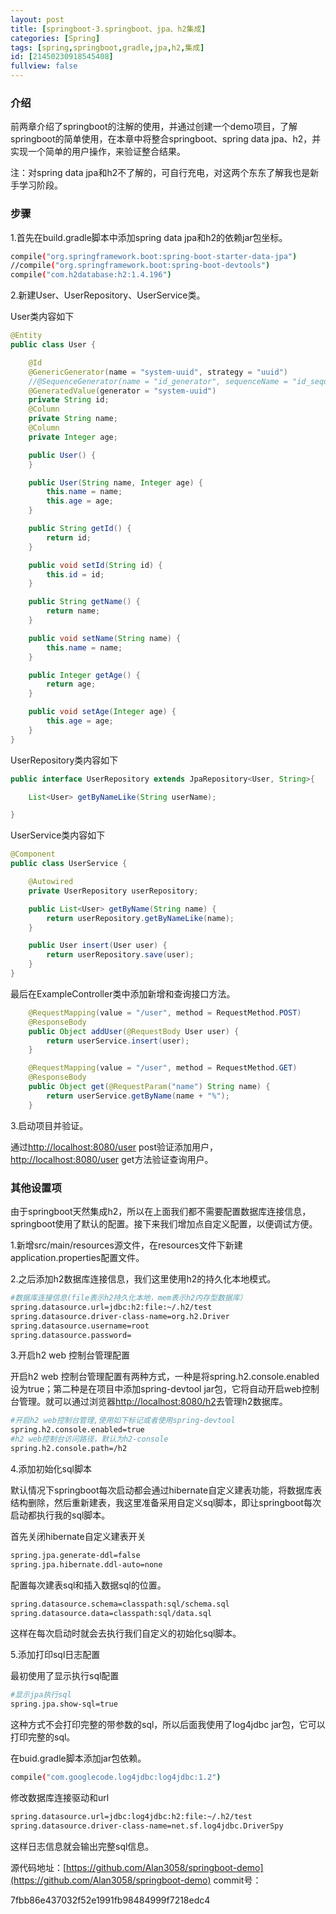 ```yaml
---
layout: post
title: [springboot-3.springboot、jpa、h2集成]
categories: [Spring]
tags: [spring,springboot,gradle,jpa,h2,集成]
id: [21450230918545408]
fullview: false
---
```


### 介绍

前两章介绍了springboot的注解的使用，并通过创建一个demo项目，了解springboot的简单使用，在本章中将整合springboot、spring data jpa、h2，并实现一个简单的用户操作，来验证整合结果。

注：对spring data jpa和h2不了解的，可自行充电，对这两个东东了解我也是新手学习阶段。

### 步骤

1.首先在build.gradle脚本中添加spring data jpa和h2的依赖jar包坐标。

```bash
compile("org.springframework.boot:spring-boot-starter-data-jpa")
//compile("org.springframework.boot:spring-boot-devtools")
compile("com.h2database:h2:1.4.196")
```

2.新建User、UserRepository、UserService类。

User类内容如下

```java
@Entity
public class User {

	@Id
	@GenericGenerator(name = "system-uuid", strategy = "uuid")
	//@SequenceGenerator(name = "id_generator", sequenceName = "id_sequence", initialValue = 23)
	@GeneratedValue(generator = "system-uuid")
	private String id;
	@Column
	private String name;
	@Column
	private Integer age;

	public User() {
	}

	public User(String name, Integer age) {
		this.name = name;
		this.age = age;
	}

	public String getId() {
		return id;
	}

	public void setId(String id) {
		this.id = id;
	}

	public String getName() {
		return name;
	}

	public void setName(String name) {
		this.name = name;
	}

	public Integer getAge() {
		return age;
	}

	public void setAge(Integer age) {
		this.age = age;
	}
}
```

UserRepository类内容如下

```java
public interface UserRepository extends JpaRepository<User, String>{

	List<User> getByNameLike(String userName);

}
```

UserService类内容如下

```java
@Component
public class UserService {

	@Autowired
	private UserRepository userRepository;

	public List<User> getByName(String name) {
		return userRepository.getByNameLike(name);
	}

	public User insert(User user) {
		return userRepository.save(user);
	}
}
```

最后在ExampleController类中添加新增和查询接口方法。

```java
    @RequestMapping(value = "/user", method = RequestMethod.POST)
	@ResponseBody
	public Object addUser(@RequestBody User user) {
		return userService.insert(user);
	}

	@RequestMapping(value = "/user", method = RequestMethod.GET)
	@ResponseBody
	public Object get(@RequestParam("name") String name) {
		return userService.getByName(name + "%");
	}
```

3.启动项目并验证。

通过[http://localhost:8080/user](http://localhost:8080/user) post验证添加用户，[http://localhost:8080/user](http://localhost:8080/user) get方法验证查询用户。

### 其他设置项

由于springboot天然集成h2，所以在上面我们都不需要配置数据库连接信息，springboot使用了默认的配置。接下来我们增加点自定义配置，以便调试方便。

1.新增src/main/resources源文件，在resources文件下新建application.properties配置文件。

2.之后添加h2数据库连接信息，我们这里使用h2的持久化本地模式。

```bash
#数据库连接信息(file表示h2持久化本地，mem表示h2内存型数据库） 
spring.datasource.url=jdbc:h2:file:~/.h2/test
spring.datasource.driver-class-name=org.h2.Driver
spring.datasource.username=root
spring.datasource.password=
```

3.开启h2 web 控制台管理配置

开启h2 web 控制台管理配置有两种方式，一种是将spring.h2.console.enabled设为true；第二种是在项目中添加spring-devtool jar包，它将自动开启web控制台管理。就可以通过浏览器[http://localhost:8080/h2](http://localhost:8080/h2)去管理h2数据库。

```bash
#开启h2 web控制台管理,使用如下标记或者使用spring-devtool
spring.h2.console.enabled=true
#h2 web控制台访问路径，默认为h2-console
spring.h2.console.path=/h2
```

4.添加初始化sql脚本

默认情况下springboot每次启动都会通过hibernate自定义建表功能，将数据库表结构删除，然后重新建表，我这里准备采用自定义sql脚本，即让springboot每次启动都执行我的sql脚本。

首先关闭hibernate自定义建表开关

```bash
spring.jpa.generate-ddl=false
spring.jpa.hibernate.ddl-auto=none
```

配置每次建表sql和插入数据sql的位置。

```bash
spring.datasource.schema=classpath:sql/schema.sql
spring.datasource.data=classpath:sql/data.sql
```

这样在每次启动时就会去执行我们自定义的初始化sql脚本。

5.添加打印sql日志配置

最初使用了显示执行sql配置

```bash
#显示jpa执行sql
spring.jpa.show-sql=true
```

这种方式不会打印完整的带参数的sql，所以后面我使用了log4jdbc jar包，它可以打印完整的sql。

在buid.gradle脚本添加jar包依赖。

```bash
compile("com.googlecode.log4jdbc:log4jdbc:1.2")
```

修改数据库连接驱动和url

```bash
spring.datasource.url=jdbc:log4jdbc:h2:file:~/.h2/test
spring.datasource.driver-class-name=net.sf.log4jdbc.DriverSpy
```

这样日志信息就会输出完整sql信息。

源代码地址：[https://github.com/Alan3058/springboot-demo](https://github.com/Alan3058/springboot-demo) commit号：

7fbb86e437032f52e1991fb98484999f7218edc4


